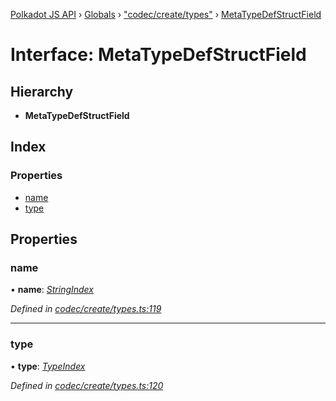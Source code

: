 [Polkadot JS API](../README.md) › [Globals](../globals.md) › ["codec/create/types"](../modules/_codec_create_types_.md) › [MetaTypeDefStructField](_codec_create_types_.metatypedefstructfield.md)

# Interface: MetaTypeDefStructField

## Hierarchy

* **MetaTypeDefStructField**

## Index

### Properties

* [name](_codec_create_types_.metatypedefstructfield.md#name)
* [type](_codec_create_types_.metatypedefstructfield.md#type)

## Properties

###  name

• **name**: *[StringIndex](../modules/_codec_create_types_.md#stringindex)*

*Defined in [codec/create/types.ts:119](https://github.com/polkadot-js/api/blob/db3cb47d05/packages/types/src/codec/create/types.ts#L119)*

___

###  type

• **type**: *[TypeIndex](../modules/_codec_create_types_.md#typeindex)*

*Defined in [codec/create/types.ts:120](https://github.com/polkadot-js/api/blob/db3cb47d05/packages/types/src/codec/create/types.ts#L120)*
